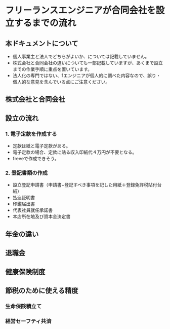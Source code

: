 # フリーランスエンジニアが合同会社を設立するまでの流れ

## 本ドキュメントについて

- 個人事業主と法人でどちらがよいか、については記載していません。
- 株式会社と合同会社の違いについても一部記載していますが、あくまで設立までの作業手順に重点を置いています。
- 法人化の専門ではない、1エンジニアが個人的に調べた内容なので、誤り・個人的な意見を含んでいる点にご注意ください。

## 株式会社と合同会社

## 設立の流れ


### 1. 電子定款を作成する

- 定款は紙と電子定款がある。
- 電子定款の場合、定款に貼る収入印紙代４万円が不要となる。
- freeeで作成できそう。


### 2. 登記書類の作成

- 設立登記申請書（申請書+登記すべき事項を記した用紙＋登録免許税貼付台紙）
- 払込証明書
- 印鑑届出書
- 代表社員就任承諾書
- 本店所在地及び資本金決定書



## 年金の違い


## 退職金


## 健康保険制度



## 節税のために使える精度


### 生命保険積立て


### 経営セーフティ共済
